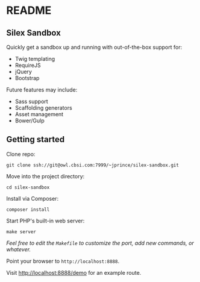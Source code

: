 README
======

Silex Sandbox
------------------------------

Quickly get a sandbox up and running with out-of-the-box support for:

* Twig templating
* RequireJS
* jQuery
* Bootstrap

Future features may include:

* Sass support
* Scaffolding generators
* Asset management
* Bower/Gulp

Getting started
---------------

Clone repo:

    git clone ssh://git@owl.cbsi.com:7999/~jprince/silex-sandbox.git

Move into the project directory:

    cd silex-sandbox

Install via Composer:

    composer install

Start PHP's built-in web server:

    make server

_Feel free to edit the ```Makefile``` to customize the port, add new commands, or whatever._

Point your browser to ```http://localhost:8888```.

Visit [http://localhost:8888/demo](http://localhost:8888/demo) for an example route.